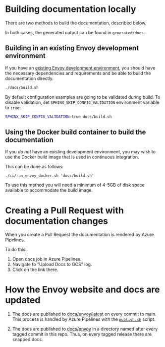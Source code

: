 # Building documentation locally

There are two methods to build the documentation, described below.

In both cases, the generated output can be found in `generated/docs`.

## Building in an existing Envoy development environment

If you have an [existing Envoy development environment](https://github.com/envoyproxy/envoy/tree/main/bazel#quick-start-bazel-build-for-developers), you should have the necessary dependencies and requirements and be able to build the documentation directly.

```bash
./docs/build.sh
```

By default configuration examples are going to be validated during build. To disable validation,
set `SPHINX_SKIP_CONFIG_VALIDATION` environment variable to `true`:

```bash
SPHINX_SKIP_CONFIG_VALIDATION=true docs/build.sh
```

## Using the Docker build container to build the documentation

If you *do not* have an existing development environment, you may wish to use the Docker build
image that is used in continuous integration.

This can be done as follows:

```
./ci/run_envoy_docker.sh 'docs/build.sh'
```

To use this method you will need a minimum of 4-5GB of disk space available to accommodate the build image.

# Creating a Pull Request with documentation changes

When you create a Pull Request the documentation is rendered by Azure Pipelines.

To do this:
1. Open docs job in Azure Pipelines.
2. Navigate to "Upload Docs to GCS" log.
3. Click on the link there.

# How the Envoy website and docs are updated

1. The docs are published to [docs/envoy/latest](https://github.com/envoyproxy/envoy-website/tree/main/docs/envoy/latest)
   on every commit to main. This process is handled by Azure Pipelines with the
  [`publish.sh`](https://github.com/envoyproxy/envoy/blob/main/docs/publish.sh) script.

2. The docs are published to [docs/envoy](https://github.com/envoyproxy/envoy-website/tree/main/docs/envoy)
   in a directory named after every tagged commit in this repo. Thus, on every tagged release there
   are snapped docs.
